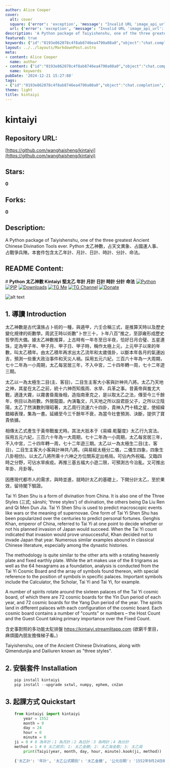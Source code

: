 ```yaml
---
author: Alice Cooper
cover:
  alt: cover
  square: {'error': 'exception', 'message': "Invalid URL 'image_api_url': No scheme supplied. Perhaps you meant https://image_api_url?"}
  url: {'error': 'exception', 'message': "Invalid URL 'image_api_url': No scheme supplied. Perhaps you meant https://image_api_url?"}
description: 'A Python package of Taiyishenshu, one of the three greatest Ancient Chinese Divination Tools ever. Python 太乙神數，占天文異象、占國運人事、占戰爭兵陣。本套件包含太乙年計、月計、日計、時計、分計、命法。'
featured: true
keywords: {"id":"0193e862078c4f8ab8746ea4790a08a0","object":"chat.completion","created":1734770558,"model":"Qwen/Qwen2.5-7B-Instruct","choices":[{"index":0,"message":{"role":"assistant","content":"Based on the provided text, here are the keywords and tags extracted:\n\n### Keywords:\n- 太乙神數\n- Taiyishenshu\n- 三式\n- 三教九流\n- 神 Fortune Telling\n- 佔術\n- 文武兼治\n- 黃帝 (Yellow Emperor)\n- _ct_: 五元 (Five Elements)\n- 甘四 (Eight Trigrams)\n- 飞星 (Flying Stars)\n- 时计 (Modern Clock-based Method)\n- 局式 (Pattern-based Analysis)\n- 周時 (Series of Periods)\n- 太极 (Supreme Ultimate)\n- 四象 (Four Symbols)\n- 八卦 (Eight Trigrams)\n- 太极上元 (Supreme Ultimate First Cycle)\n- 太乙总宗 (Supreme Ultimate Main Tome)\n- 太乙金镜 (Supreme Ultimate Gold Mirror)\n- 太乙淘金歌 (Supreme Ultimate Gold Panning Song)\n- 太乙局 (Supreme Ultimate Array)\n- 贵神 (Valued Gods)\n- 占卜 (Divination)\n- 占农 (Agricultural Divination)\n- 时辰 (Time of Day)\n- 命法 (Life Calculation)\n- 命运 (Fortune)\n- 干支 (Stem-Branch Calendar)\n- 贵神入门十精之星 (Valued Gods Entering Gate Ten Superior Stars)\n- 推古 (Push Ancient)\n- 阴阳 (Yin and Yang)\n- 龙图 (Dragon Diagram)\n- 龟文 (Tortoise Pattern)\n- 太极生两目 (Supreme Ultimate Giving Birth to Two Eyes)\n- 主客 (Host and Guest)\n- 天乙 (Heavenly Wisdom)\n- 地乙 (Earthly Wisdom)\n- 四神 (Four Gods)\n- 五福 (Five Blessings)\n- 京海中 (Kei Hai Zhong)\n- 九宫 (Nine Palaces)\n- 三风 (Three Winds)\n- 五风 (Five Winds)\n- 八风 (Eight Winds)\n- 大游 (Major Traverse)\n- 小游 (Minor Traverse)\n- 申时 (Si-yang Hour)\n- 八门 (Eight Gates)\n\n### Tags:\n- 太乙神數 (Taiyishenshu)\n- 命理 (Life Calculation)\n- 監測 (Monitoring)\n- 中国古代占卜 (Ancient Chinese Divination)\n- 预测 (Prediction)\n- 天文学 (Astronomy)\n- 占星术 (Astrology)\n- 农业 (Agriculture)\n- 流年 (Floating Year)\n- 时历计算 (Time Calendar Calculation)\n- 大周期 (Major Cycle)\n- 中周期 (Middle Cycle)\n- 太阳 (Sun)\n- 星星 (Stars)\n- 五行 (Five Elements)\n- 八卦 (Eight Trigrams)\n- 命运 (Fortune)\n- 神数 (God Numbers)\n- 传统占卜 (Traditional Divination)\n- 计算方法 (Calculation Methods)\n- 命法 (Life Calculation)\n- 天地之道 (The Way of Heaven and Earth)\n- 时序 (Time Sequence)\n- 太極 (Supreme Ultimate)\n- 語言 (Language)\n- 天象 (Astronomical Phenomena)\n- 时名 (Time Names)\n- 时日 (Time and Day)\n- 龟兆 (Tortoise Oracle)\n- 术数 (Techniques and Numerology)\n- 中国文化和历史 (Chinese Culture and History)\n- 阴阳五行 (Yin Yang and Five Elements)\n- 时间 (Time)\n- 艺术 (Art)\n- 时空 (Space and Time)\n- 太阳活动 (Solar Activity)\n- 历法 (Calendar)\n- 命理家 (Life Calculation Scholar)\n- 天象预警 (Astronomical Warning)\n- 舆论预测 (Public Opinion Prediction)\n- 太极八卦 (Supreme Ultimate Eight Trigrams)\n- 历史与预测 (History and Prediction)\n- 未来预测 (Future Prediction)\n- 命理预测工具 (Life Calculation Prediction Tools)\n- 天文预测 (Astronomical Prediction)\n- 太乙神计算 (Taiyishenshu Calculation)\n- 天象占 (Astronomical Divination)\n- 命理学 (Fate Science)\n- 天文历法 (Astronomical Calendar)\n\nThese keywords and tags should capture the essence of the content related to the Python package `kintaiyi` and the ancient Chinese divination tool Taiyishenshu."},"finish_reason":"stop"}],"usage":{"prompt_tokens":2504,"completion_tokens":1009,"total_tokens":3513},"system_fingerprint":""}
layout: ../../layouts/MarkdownPost.astro
meta:
- content: Alice Cooper
  name: author
- content: {"id":"0193e862078c4f8ab8746ea4790a08a0","object":"chat.completion","created":1734770558,"model":"Qwen/Qwen2.5-7B-Instruct","choices":[{"index":0,"message":{"role":"assistant","content":"Based on the provided text, here are the keywords and tags extracted:\n\n### Keywords:\n- 太乙神數\n- Taiyishenshu\n- 三式\n- 三教九流\n- 神 Fortune Telling\n- 佔術\n- 文武兼治\n- 黃帝 (Yellow Emperor)\n- _ct_: 五元 (Five Elements)\n- 甘四 (Eight Trigrams)\n- 飞星 (Flying Stars)\n- 时计 (Modern Clock-based Method)\n- 局式 (Pattern-based Analysis)\n- 周時 (Series of Periods)\n- 太极 (Supreme Ultimate)\n- 四象 (Four Symbols)\n- 八卦 (Eight Trigrams)\n- 太极上元 (Supreme Ultimate First Cycle)\n- 太乙总宗 (Supreme Ultimate Main Tome)\n- 太乙金镜 (Supreme Ultimate Gold Mirror)\n- 太乙淘金歌 (Supreme Ultimate Gold Panning Song)\n- 太乙局 (Supreme Ultimate Array)\n- 贵神 (Valued Gods)\n- 占卜 (Divination)\n- 占农 (Agricultural Divination)\n- 时辰 (Time of Day)\n- 命法 (Life Calculation)\n- 命运 (Fortune)\n- 干支 (Stem-Branch Calendar)\n- 贵神入门十精之星 (Valued Gods Entering Gate Ten Superior Stars)\n- 推古 (Push Ancient)\n- 阴阳 (Yin and Yang)\n- 龙图 (Dragon Diagram)\n- 龟文 (Tortoise Pattern)\n- 太极生两目 (Supreme Ultimate Giving Birth to Two Eyes)\n- 主客 (Host and Guest)\n- 天乙 (Heavenly Wisdom)\n- 地乙 (Earthly Wisdom)\n- 四神 (Four Gods)\n- 五福 (Five Blessings)\n- 京海中 (Kei Hai Zhong)\n- 九宫 (Nine Palaces)\n- 三风 (Three Winds)\n- 五风 (Five Winds)\n- 八风 (Eight Winds)\n- 大游 (Major Traverse)\n- 小游 (Minor Traverse)\n- 申时 (Si-yang Hour)\n- 八门 (Eight Gates)\n\n### Tags:\n- 太乙神數 (Taiyishenshu)\n- 命理 (Life Calculation)\n- 監測 (Monitoring)\n- 中国古代占卜 (Ancient Chinese Divination)\n- 预测 (Prediction)\n- 天文学 (Astronomy)\n- 占星术 (Astrology)\n- 农业 (Agriculture)\n- 流年 (Floating Year)\n- 时历计算 (Time Calendar Calculation)\n- 大周期 (Major Cycle)\n- 中周期 (Middle Cycle)\n- 太阳 (Sun)\n- 星星 (Stars)\n- 五行 (Five Elements)\n- 八卦 (Eight Trigrams)\n- 命运 (Fortune)\n- 神数 (God Numbers)\n- 传统占卜 (Traditional Divination)\n- 计算方法 (Calculation Methods)\n- 命法 (Life Calculation)\n- 天地之道 (The Way of Heaven and Earth)\n- 时序 (Time Sequence)\n- 太極 (Supreme Ultimate)\n- 語言 (Language)\n- 天象 (Astronomical Phenomena)\n- 时名 (Time Names)\n- 时日 (Time and Day)\n- 龟兆 (Tortoise Oracle)\n- 术数 (Techniques and Numerology)\n- 中国文化和历史 (Chinese Culture and History)\n- 阴阳五行 (Yin Yang and Five Elements)\n- 时间 (Time)\n- 艺术 (Art)\n- 时空 (Space and Time)\n- 太阳活动 (Solar Activity)\n- 历法 (Calendar)\n- 命理家 (Life Calculation Scholar)\n- 天象预警 (Astronomical Warning)\n- 舆论预测 (Public Opinion Prediction)\n- 太极八卦 (Supreme Ultimate Eight Trigrams)\n- 历史与预测 (History and Prediction)\n- 未来预测 (Future Prediction)\n- 命理预测工具 (Life Calculation Prediction Tools)\n- 天文预测 (Astronomical Prediction)\n- 太乙神计算 (Taiyishenshu Calculation)\n- 天象占 (Astronomical Divination)\n- 命理学 (Fate Science)\n- 天文历法 (Astronomical Calendar)\n\nThese keywords and tags should capture the essence of the content related to the Python package `kintaiyi` and the ancient Chinese divination tool Taiyishenshu."},"finish_reason":"stop"}],"usage":{"prompt_tokens":2504,"completion_tokens":1009,"total_tokens":3513},"system_fingerprint":""}
  name: keywords
pubDate: '2024-12-21 15:27:08'
tags:
- {"id":"0193e862078c4f8ab8746ea4790a08a0","object":"chat.completion","created":1734770558,"model":"Qwen/Qwen2.5-7B-Instruct","choices":[{"index":0,"message":{"role":"assistant","content":"Based on the provided text, here are the keywords and tags extracted:\n\n### Keywords:\n- 太乙神數\n- Taiyishenshu\n- 三式\n- 三教九流\n- 神 Fortune Telling\n- 佔術\n- 文武兼治\n- 黃帝 (Yellow Emperor)\n- _ct_: 五元 (Five Elements)\n- 甘四 (Eight Trigrams)\n- 飞星 (Flying Stars)\n- 时计 (Modern Clock-based Method)\n- 局式 (Pattern-based Analysis)\n- 周時 (Series of Periods)\n- 太极 (Supreme Ultimate)\n- 四象 (Four Symbols)\n- 八卦 (Eight Trigrams)\n- 太极上元 (Supreme Ultimate First Cycle)\n- 太乙总宗 (Supreme Ultimate Main Tome)\n- 太乙金镜 (Supreme Ultimate Gold Mirror)\n- 太乙淘金歌 (Supreme Ultimate Gold Panning Song)\n- 太乙局 (Supreme Ultimate Array)\n- 贵神 (Valued Gods)\n- 占卜 (Divination)\n- 占农 (Agricultural Divination)\n- 时辰 (Time of Day)\n- 命法 (Life Calculation)\n- 命运 (Fortune)\n- 干支 (Stem-Branch Calendar)\n- 贵神入门十精之星 (Valued Gods Entering Gate Ten Superior Stars)\n- 推古 (Push Ancient)\n- 阴阳 (Yin and Yang)\n- 龙图 (Dragon Diagram)\n- 龟文 (Tortoise Pattern)\n- 太极生两目 (Supreme Ultimate Giving Birth to Two Eyes)\n- 主客 (Host and Guest)\n- 天乙 (Heavenly Wisdom)\n- 地乙 (Earthly Wisdom)\n- 四神 (Four Gods)\n- 五福 (Five Blessings)\n- 京海中 (Kei Hai Zhong)\n- 九宫 (Nine Palaces)\n- 三风 (Three Winds)\n- 五风 (Five Winds)\n- 八风 (Eight Winds)\n- 大游 (Major Traverse)\n- 小游 (Minor Traverse)\n- 申时 (Si-yang Hour)\n- 八门 (Eight Gates)\n\n### Tags:\n- 太乙神數 (Taiyishenshu)\n- 命理 (Life Calculation)\n- 監測 (Monitoring)\n- 中国古代占卜 (Ancient Chinese Divination)\n- 预测 (Prediction)\n- 天文学 (Astronomy)\n- 占星术 (Astrology)\n- 农业 (Agriculture)\n- 流年 (Floating Year)\n- 时历计算 (Time Calendar Calculation)\n- 大周期 (Major Cycle)\n- 中周期 (Middle Cycle)\n- 太阳 (Sun)\n- 星星 (Stars)\n- 五行 (Five Elements)\n- 八卦 (Eight Trigrams)\n- 命运 (Fortune)\n- 神数 (God Numbers)\n- 传统占卜 (Traditional Divination)\n- 计算方法 (Calculation Methods)\n- 命法 (Life Calculation)\n- 天地之道 (The Way of Heaven and Earth)\n- 时序 (Time Sequence)\n- 太極 (Supreme Ultimate)\n- 語言 (Language)\n- 天象 (Astronomical Phenomena)\n- 时名 (Time Names)\n- 时日 (Time and Day)\n- 龟兆 (Tortoise Oracle)\n- 术数 (Techniques and Numerology)\n- 中国文化和历史 (Chinese Culture and History)\n- 阴阳五行 (Yin Yang and Five Elements)\n- 时间 (Time)\n- 艺术 (Art)\n- 时空 (Space and Time)\n- 太阳活动 (Solar Activity)\n- 历法 (Calendar)\n- 命理家 (Life Calculation Scholar)\n- 天象预警 (Astronomical Warning)\n- 舆论预测 (Public Opinion Prediction)\n- 太极八卦 (Supreme Ultimate Eight Trigrams)\n- 历史与预测 (History and Prediction)\n- 未来预测 (Future Prediction)\n- 命理预测工具 (Life Calculation Prediction Tools)\n- 天文预测 (Astronomical Prediction)\n- 太乙神计算 (Taiyishenshu Calculation)\n- 天象占 (Astronomical Divination)\n- 命理学 (Fate Science)\n- 天文历法 (Astronomical Calendar)\n\nThese keywords and tags should capture the essence of the content related to the Python package `kintaiyi` and the ancient Chinese divination tool Taiyishenshu."},"finish_reason":"stop"}],"usage":{"prompt_tokens":2504,"completion_tokens":1009,"total_tokens":3513},"system_fingerprint":""}
theme: light
title: kintaiyi
---
```


# kintaiyi

## Repository URL: 
[https://github.com/wanghaisheng/kintaiyi](https://github.com/wanghaisheng/kintaiyi)

## Stars: 
**0**

## Forks: 
**0**

## Description: 
A Python package of Taiyishenshu, one of the three greatest Ancient Chinese Divination Tools ever. Python 太乙神數，占天文異象、占國運人事、占戰爭兵陣。本套件包含太乙年計、月計、日計、時計、分計、命法。

## README Content: 
﻿# **Python 太乙神數 Kintaiyi 堅太乙 年計 月計 日計 時計 分計 命法**
[![Python](https://img.shields.io/pypi/pyversions/kintaiyi)](https://pypi.org/project/kintaiyi/)
[![PIP](https://img.shields.io/pypi/v/kintaiyi)](https://pypi.org/project/kintaiyi/)
[![Downloads](https://img.shields.io/pypi/dm/kintaiyi)](https://pypi.org/project/kintaiyi/)
[![TG Me](https://img.shields.io/badge/chat-on%20telegram-blue)](https://t.me/haizhonggum)
[![TG Channel](https://img.shields.io/badge/chat-on%20telegram-red)](https://t.me/numerology_coding)
[![Donate](https://img.shields.io/badge/Donate-PayPal-green.svg?logo=paypal&style=flat-square)](https://www.paypal.me/kinyeah)&nbsp;

![alt text](https://github.com/kentang2017/kintaiyi/blob/master/pic/Untitled-1.png)

 ## 1. 導讀 Introduction
太乙神數是古代漢族占卜術的一種，與遁甲，六壬合稱三式，是推算天時以及歷史變化規律的術數學。周武王時以術數"卜世三十，卜年八百"推之，至邵雍形成歷史哲學而大備。據太乙神數推算，上古時有一年冬至日半夜，恰好日月合璧、五星連珠，定為甲子年、甲子月、甲子日、甲子時，稱作太極上元，上元甲子以來的年數，叫太乙積年。由太乙積年再求出太乙流年和太歲值卦，以斷本年各月的氣運凶吉，預測一些重大政治事件和天災人禍。採用五元六紀，三百六十年為一大周期，七十二年為一小周期，太乙每宮居三年，不入中宮，二十四年轉一周，七十二年遊三期。

太乙以一為太極生二目(主、客目)，二目生主客大小客與計神共八將。太乙乃天地之神，其星在太乙之前，統十六神而知風雨、水旱、兵革之事。昔黃帝與蚩尤大戰，適逢大霧，以霧書昏風後相，造指南車克之，是以取太乙之法，傳至今三千餘年，例目以為術數。外閱龍圖，內演龜文，凡天地之所以設君臣父子，之所以立陰陽，太乙了然演數則理昭著，太乙周行流運六十四卦，貴神入門十精之星，使經緯錯縮表理，集為一書。延續至今三千餘年不衰，為當今社會預測、決斷，提供了寶貴依據。

相傳太乙式產生于黃帝戰蚩尤時。其法大扺本于《易緯.乾鑿度》太乙行九宮法。採用五元六紀，三百六十年為一大周期，七十二年為一小周期，太乙每宮居三年，不入中宮，二十四年轉一周，七十二年遊三期。太乙以一為太極生二目(主、客目)，二目生主客大小客與計神共八將。(與易經太極分二儀，二儀生四象，四象生八卦相仿)。以太乙八將所乘十六神之方位關系定出格局。可佔內外祝福。又臨四時之分野，可佔水旱疾疫。再推三基五福大小遊二限，可預測古今治亂。又可推出年卦、月卦等。

因應現代都市人的需求，與時並進，就時計太乙的基礎上，下開分計太乙，至於果效，留待閣下驗證。

Tai Yi Shen Shu is a form of divination from China. It is also one of the Three Styles (三式; sānshì; 'three styles') of divination, the others being Da Liu Ren and Qi Men Dun Jia. Tai Yi Shen Shu is used to predict macroscopic events like wars or the meaning of supernovae. One form of Tai Yi Shen Shu has been popularized over the centuries to predict personal fortunes. Genghis Khan, emperor of China, referred to Tai Yi at one point to decide whether or not his planned invasion of Japan would succeed. When the Tai Yi count indicated that invasion would prove unsuccessful, Khan decided not to invade Japan that year. Numerous similar examples abound in classical Chinese literature, especially among the dynastic histories.

The methodology is quite similar to the other arts with a rotating heavenly plate and fixed earthly plate. While the art makes use of the 8 trigrams as well as the 64 hexagrams as a foundation, analysis is conducted from the Tai Yi Cosmic Board and the array of symbols found thereon, with special reference to the position of symbols in specific palaces. Important symbols include the Calculator, the Scholar, Tai Yi and Tai Yi, for example.

A number of spirits rotate around the sixteen palaces of the Tai Yi cosmic board, of which there are 72 cosmic boards for the Yin Dun period of each year, and 72 cosmic boards for the Yang Dun period of the year. The spirits land in different palaces with each configuration of the cosmic board. Each cosmic board contains a number of "counts" or numbers – the Host Count and the Guest Count taking primary importance over the Fixed Count.

含史事對照的多功能太鳦排盤 https://kintaiyi.streamlitapp.com (欲窮千里目，麻煩國內朋友擔條梯子看。)

Taiyishenshu, one of the Ancient Chinese Divinations, along with Qimendunjia and Dailiuren known as "three styles".


## 2. 安裝套件 Installation
```python
	pip install kintaiyi
	pip install --upgrade sxtwl, numpy, ephem, cn2an 
```
## 3. 起課方式 Quickstart
```python
	from kintaiyi import kintaiyi
    	year = 1552
    	month = 9
    	day = 24
    	hour = 0
    	minute = 0
	ji = 0 # 0 為年計；1 為月計；2 為日計：3 為時計；4 為分計
	method = 1 # 0 太乙統宗; 1: 太乙金鏡; 2: 太乙淘金歌; 3: 太乙局
    	print(Taiyi(year, month, day, hour, minute).kook(ji, method))
    
	{'太乙計': '年計', '太乙公式類別': '太乙金鏡', '公元日期': '1552年9月24日0時', '干支': ['壬子', '庚戌', '丙戌', '戊子', '甲子'], '農曆': {'年': 1552, '月': 9, '日': 7}, '年號': '明世宗朱厚熜 嘉靖三十一年', '紀元': '第四紀第四戊子元', '太歲': '子', '局式': {'文': '陽遁十三局', '數': 13, '年': '理天', '積年數': 1938109}, '五子元局': '陽遁二百二十九局', '陽九': '子', '百六': '丑', '太乙落宮': 6, '太乙': '兌', '天乙': '巳', '地乙': '乾', '四神': '中', '直符': '巽', '文昌': ['巽', ''], '始擊': '辰', '主算': [18, ['三才足數', '上和']], '主將': 8, '主參': 4, '客算': [19, ['三才足數', '雜重陽']], '客將': 9, '客參': 7, '定算': [19, ['三才足數', '雜重陽']], '合神': '丑', '計神': '寅', '定目': '辰', '君基': '酉', '臣基': '酉', '民基': '申', '五福': '坤', '帝符': '辰', '太尊': '子', '飛鳥': 4, '三風': 1, '五風': 5, '八風': 6, '大游': 5, '小游': 1, '二十八宿值日': '翼', '太歲二十八宿': '翼', '太歲值宿斷事': '陰陽失序，多雨水。', '始擊二十八宿': '心', '始擊值宿斷事': '太子、諸王有憂。', '十天干歲始擊落宮預測': '中國有兵。', '八門值事': '傷', '八門分佈': {6: '傷', 1: '杜', 8: '景', 3: '死', 4: '驚', 9: '開', 2: '休', 7: '生'}, '八宮旺衰': {7: '旺', 6: '相', 1: '胎', 8: '沒', 3: '死', 4: '囚', 9: '休', 2: '廢'}, '推太乙當時法': '太乙時計才顯示', '推三門具不具': '三門具。', '推五將發不發': '五將發。', '推主客相闗法': '主尅客，主勝', '推多少以占勝負': '客以多筭臨少，主人敗也。', '推太乙風雲飛鳥助戰法': '飛鳥扶主人陣者，主人勝', '推雷公入水': '子', '推臨津問道': '卯', '推獅子反擲': '卯', '推白雲捲空': '申', '推猛虎相拒': '未', '推白龍得雲': '戌', '推回軍無言': '酉'}



